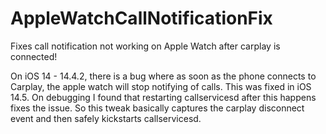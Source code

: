 # AppleWatchCallNotificationFix
 Fixes call notification not working on Apple Watch after carplay is connected!

On iOS 14 - 14.4.2, there is a bug where as soon as the phone connects to Carplay, the apple watch will stop notifying of calls. This was fixed in iOS 14.5.
On debugging I found that restarting callservicesd after this happens fixes the issue. So this tweak basically captures the carplay disconnect event and then safely kickstarts callservicesd.
